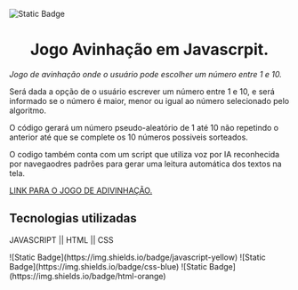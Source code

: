 ![Static Badge](https://img.shields.io/badge/status-completado-green)

<h1 align="center"> Jogo Avinhação em Javascrpit. </h1>

*<p>Jogo de avinhação onde o usuário pode escolher um número entre 1 e 10.</p>*
<p>Será dada a opção de o usuário escrever um número entre 1 e 10, e será informado se o número é maior, menor ou igual ao número selecionado pelo algoritmo.</p>
<p>O código gerará um número pseudo-aleatório de 1 até 10 não repetindo o anterior até que se complete os 10 números possiveis sorteados.</p>
<p>O codigo também conta com um script que utiliza voz por IA reconhecida por navegaodres padrões para gerar uma leitura automática dos textos na tela.</p>

[LINK PARA O JOGO DE ADIVINHAÇÃO.](https://jogoadvinhacaojs.vercel.app/)

<h2>Tecnologias utilizadas</h2>
</>JAVASCRIPT || HTML || CSS</p>
![Static Badge](https://img.shields.io/badge/javascript-yellow)
![Static Badge](https://img.shields.io/badge/css-blue)
![Static Badge](https://img.shields.io/badge/html-orange)

